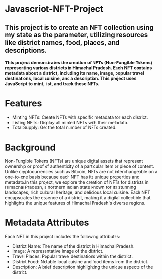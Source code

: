# Javascriot-NFT-Project
## This project is to create an NFT collection using my state as the parameter, utilizing resources like district names, food, places, and descriptions.
#### This project demonstrates the creation of NFTs (Non-Fungible Tokens) representing various districts in Himachal Pradesh. Each NFT contains metadata about a district, including its name, image, popular travel destinations, local cuisine, and a description. This project uses JavaScript to mint, list, and track these NFTs.
# Features
* Minting NFTs: Create NFTs with specific metadata for each district.
* Listing NFTs: Display all minted NFTs with their metadata.
* Total Supply: Get the total number of NFTs created.

# Background
Non-Fungible Tokens (NFTs) are unique digital assets that represent ownership or proof of authenticity of a particular item or piece of content. Unlike cryptocurrencies such as Bitcoin, NFTs are not interchangeable on a one-to-one basis because each NFT has its unique properties and metadata.In this project, we explore the creation of NFTs for districts in Himachal Pradesh, a northern Indian state known for its stunning landscapes, rich cultural heritage, and delicious local cuisine. Each NFT encapsulates the essence of a district, making it a digital collectible that highlights the unique features of Himachal Pradesh's diverse regions.

# Metadata Attributes
Each NFT in this project includes the following attributes:

* District Name: The name of the district in Himachal Pradesh.
* Image: A representative image of the district.
* Travel Places: Popular travel destinations within the district.
* District Food: Notable local cuisine and food items from the district.
* Description: A brief description highlighting the unique aspects of the district.
